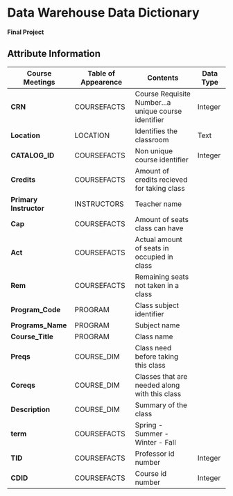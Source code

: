 # Data Warehouse Data Dictionary
__Final Project__


## Attribute Information
| Course Meetings |Table of Appearence | Contents | Data Type |
|-----------------|---------------------|----------|----------|
|**CRN**|COURSEFACTS|Course Requisite Number...a unique course identifier| Integer|
|**Location**|LOCATION| Identifies the classroom | Text |
|**CATALOG_ID**|COURSEFACTS| Non unique course identifier | Integer | Text |
|**Credits**|COURSEFACTS| Amount of credits recieved for taking class |
|**Primary Instructor**|INSTRUCTORS |Teacher name|
|**Cap**|COURSEFACTS|Amount of seats class can have|
|**Act**|COURSEFACTS|Actual amount of seats in occupied in class|
|**Rem**|COURSEFACTS|Remaining seats not taken in a class|
|**Program_Code**|PROGRAM| Class subject identifier|
|**Programs_Name**|PROGRAM|Subject name |
|**Course_Title**|PROGRAM| Class name |
|**Preqs**|COURSE_DIM| Class need before taking this class |
|**Coreqs**|COURSE_DIM| Classes that are needed along with this class |
|**Description**|COURSE_DIM| Summary of the class |
|**term**|COURSEFACTS|Spring - Summer - Winter - Fall|
|**TID**|COURSEFACTS|Professor id number|Integer|
|**CDID**|COURSEFACTS|Course id number|Integer|



